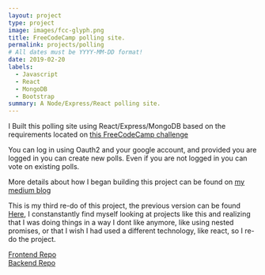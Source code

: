 ```yaml
---
layout: project
type: project
image: images/fcc-glyph.png
title: FreeCodeCamp polling site.
permalink: projects/polling
# All dates must be YYYY-MM-DD format!
date: 2019-02-20
labels:
  - Javascript
  - React
  - MongoDB
  - Bootstrap
summary: A Node/Express/React polling site.
---
```


I Built this polling site using React/Express/MongoDB based on the requirements located on [this FreeCodeCamp challenge](https://learn.freecodecamp.org/coding-interview-prep/take-home-projects/build-a-voting-app/)

You can log in using Oauth2 and your google account, and provided you are logged in you can create new polls. 
Even if you are not logged in you can vote on existing polls.

More details about how I began building this project can be found on [my medium blog](https://medium.com/@jorlee92/recreating-my-freecodecamp-polling-site-part-one-115d0a0473fc)

This is my third re-do of this project, the previous version can be found [Here](https://github.com/jorlee92/fcc-voting-v2), I constanstantly find myself looking at projects like this and realizing that I was doing things in a way I dont like anymore, like using nested promises, or that I wish I had used a different technology, like react, so I re-do the project.
 
 [Frontend Repo](https://github.com/jorlee92/fcc-voting-frontend)  
 [Backend Repo](https://github.com/jorlee92/fcc-voting)
